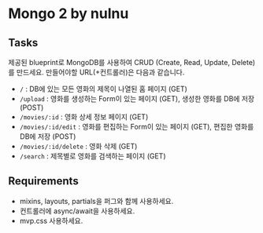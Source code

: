 # Mongo 2 by nulnu

## Tasks

제공된 blueprint로 MongoDB를 사용하여 CRUD (Create, Read, Update, Delete)를 만드세요. 만들어야할 URL(+컨트롤러)은 다음과 같습니다.

- `/` : DB에 있는 모든 영화의 제목이 나열된 홈 페이지 (GET)
- `/upload` : 영화를 생성하는 Form이 있는 페이지 (GET), 생성한 영화를 DB에 저장 (POST)
- `/movies/:id` : 영화 상세 정보 페이지 (GET)
- `/movies/:id/edit` : 영화를 편집하는 Form이 있는 페이지 (GET), 편집한 영화를 DB에 저장 (POST)
- `/movies/:id/delete` : 영화 삭제 (GET)
- `/search` : 제목별로 영화를 검색하는 페이지 (GET)

## Requirements

- mixins, layouts, partials을 퍼그와 함께 사용하세요.
- 컨트롤러에 async/await을 사용하세요.
- mvp.css 사용하세요.
